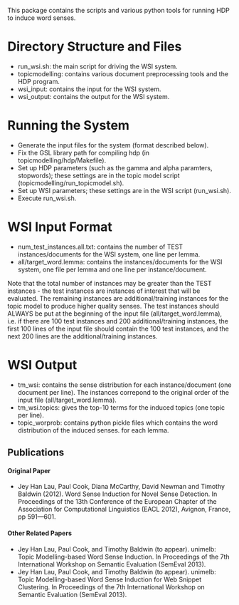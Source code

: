 This package contains the scripts and various python tools for running HDP to induce word senses.

Directory Structure and Files
=============================
* run_wsi.sh: the main script for driving the WSI system.
* topicmodelling: contains various document preprocessing tools and the HDP program.
* wsi_input: contains the input for the WSI system.
* wsi_output: contains the output for the WSI system.

Running the System
==================
* Generate the input files for the system (format described below).
* Fix the GSL library path for compiling hdp (in topicmodelling/hdp/Makefile).
* Set up HDP parameters (such as the gamma and alpha paramters, stopwords); these settings are in the 
topic model script (topicmodelling/run_topicmodel.sh).
* Set up WSI parameters; these settings are in the WSI script (run_wsi.sh).
* Execute run_wsi.sh.

WSI Input Format
================
* num_test_instances.all.txt: contains the number of TEST instances/documents for the WSI system, one 
line per lemma.
* all/target_word.lemma: contains the instances/documents for the WSI system, one file per lemma and 
one line per instance/document.

Note that the total number of instances may be greater than the TEST instances - the test instances 
are instances of interest that will be evaluated. The remaining instances are additional/training 
instances for the topic model to produce higher quality senses.  The test instances should ALWAYS be 
put at the beginning of the input file (all/target_word.lemma), i.e. if there are 100 test 
instances and 200 additional/training instances, the first 100 lines of the input file should 
contain the 100 test instances, and the next 200 lines are the additional/training instances.

WSI Output
==========
* tm_wsi: contains the sense distribution for each instance/document (one document per line). The 
instances correpond to the original order of the input file (all/target_word.lemma).
* tm_wsi.topics: gives the top-10 terms for the induced topics (one topic per line).
* topic_worprob: contains python pickle files which contains the word distribution of the induced senses.
for each lemma.

Publications
------------
#### Original Paper
* Jey Han Lau, Paul Cook, Diana McCarthy, David Newman and Timothy Baldwin (2012). 
Word Sense Induction for Novel Sense Detection. In Proceedings of the 13th Conference of the European Chapter 
of the Association for Computational Linguistics (EACL 2012), Avignon, France, pp 591—601.

#### Other Related Papers
* Jey Han Lau, Paul Cook, and Timothy Baldwin (to appear). unimelb: Topic Modelling-based Word Sense Induction. 
In Proceedings of the 7th International Workshop on Semantic Evaluation (SemEval 2013).
* Jey Han Lau, Paul Cook, and Timothy Baldwin (to appear). unimelb: Topic Modelling-based Word Sense Induction 
for Web Snippet Clustering. In Proceedings of the 7th International Workshop on Semantic Evaluation (SemEval 2013).

